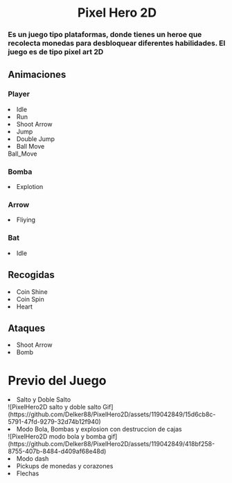 <h1 align="center">Pixel Hero 2D</h1>
<h3>Es un juego tipo plataformas, donde tienes un heroe que recolecta monedas para desbloquear diferentes habilidades. El juego es de tipo pixel art 2D</h3>
<h2 b></b>Animaciones</h2 b>
<h3>Player</h3>
<li>Idle</li>
<li>Run</li>
<li>Shoot Arrow</li>
<li>Jump</li>
<li>Double Jump</li>
<li>Ball Move</li>
Ball_Move
<h3>Bomba</h3>
<li>Explotion</li>
<h3>Arrow</h3>
<li>Fliying</li>
<h3>Bat</h3>
<li>Idle</li>
<h2 b></b>Recogidas</h2>
<li>Coin Shine</li>
<li>Coin Spin</li>
<li>Heart</li>
<h2 b></b>Ataques</h2>
<li>Shoot Arrow</li>
<li>Bomb</li>
<h1>Previo del Juego</h1>
<li>Salto y Doble Salto</li>
![PixelHero2D salto y doble salto Gif](https://github.com/Delker88/PixelHero2D/assets/119042849/15d6cb8c-5791-47fd-9279-32d74b12f940)



<li>Modo Bola, Bombas y explosion con destruccion de cajas</li>
![PixelHero2D modo bola y bomba gif](https://github.com/Delker88/PixelHero2D/assets/119042849/418bf258-8755-407b-8484-d409af68e48d)




<li>Modo dash</li>
<li>Pickups de monedas y corazones</li>
<li>Flechas</li>
